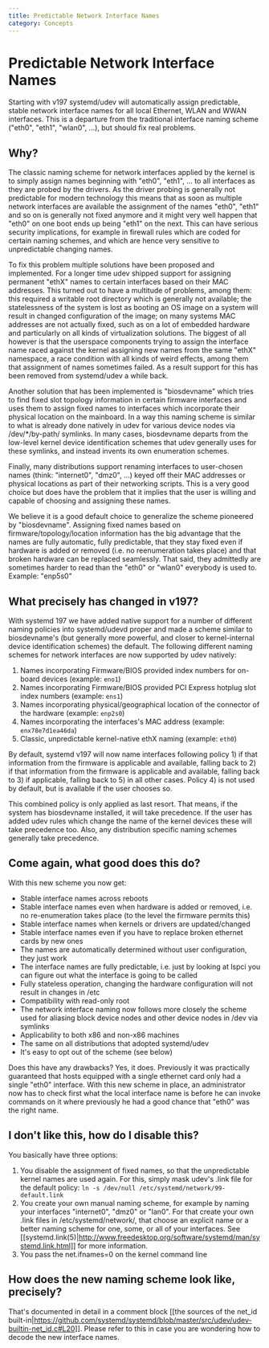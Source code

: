 ```yaml
---
title: Predictable Network Interface Names
category: Concepts
---
```


# Predictable Network Interface Names

Starting with v197 systemd/udev will automatically assign predictable, stable network interface names for all local Ethernet, WLAN and WWAN interfaces. This is a departure from the traditional interface naming scheme ("eth0", "eth1", "wlan0", ...), but should fix real problems.


## Why?

The classic naming scheme for network interfaces applied by the kernel is to simply assign names beginning with "eth0", "eth1", ... to all interfaces as they are probed by the drivers. As the driver probing is generally not predictable for modern technology this means that as soon as multiple network interfaces are available the assignment of the names "eth0", "eth1" and so on is generally not fixed anymore and it might very well happen that "eth0" on one boot ends up being "eth1" on the next. This can have serious security implications, for example in firewall rules which are coded for certain naming schemes, and which are hence very sensitive to unpredictable changing names.

To fix this problem multiple solutions have been proposed and implemented. For a longer time udev shipped support for assigning permanent "ethX" names to certain interfaces based on their MAC addresses. This turned out to have a multitude of problems, among them: this required a writable root directory which is generally not available; the statelessness of the system is lost as booting an OS image on a system will result in changed configuration of the image; on many systems MAC addresses are not actually fixed, such as on a lot of embedded hardware and particularly on all kinds of virtualization solutions.  The biggest of all however is that the userspace components trying to assign the interface name raced against the kernel assigning new names from the same "ethX" namespace, a race condition with all kinds of weird effects, among them that assignment of names sometimes failed. As a result support for this has been removed from systemd/udev a while back.

Another solution that has been implemented is "biosdevname" which tries to find fixed slot topology information in certain firmware interfaces and uses them to assign fixed names to interfaces which incorporate their physical location on the mainboard. In a way this naming scheme is similar to what is already done natively in udev for various device nodes via /dev/*/by-path/ symlinks. In many cases, biosdevname departs from the low-level kernel device identification schemes that udev generally uses for these symlinks, and instead invents its own enumeration schemes.

Finally, many distributions support renaming interfaces to user-chosen names (think: "internet0", "dmz0", ...) keyed off their MAC addresses or physical locations as part of their networking scripts. This is a very good choice but does have the problem that it implies that the user is willing and capable of choosing and assigning these names.

We believe it is a good default choice to generalize the scheme pioneered by "biosdevname". Assigning fixed names based on firmware/topology/location information has the big advantage that the names are fully automatic, fully predictable, that they stay fixed even if hardware is added or removed (i.e. no reenumeration takes place) and that broken hardware can be replaced seamlessly. That said, they admittedly are sometimes harder to read than the "eth0" or "wlan0" everybody is used to. Example: "enp5s0"


## What precisely has changed in v197?

With systemd 197 we have added native support for a number of different naming policies into systemd/udevd proper and made a scheme similar to biosdevname's (but generally more powerful, and closer to kernel-internal device identification schemes) the default. The following different naming schemes for network interfaces are now supported by udev natively:

1. Names incorporating Firmware/BIOS provided index numbers for on-board devices (example: `eno1`)
1. Names incorporating Firmware/BIOS provided PCI Express hotplug slot index numbers (example: `ens1`)
1. Names incorporating physical/geographical location of the connector of the hardware (example: `enp2s0`)
1. Names incorporating the interfaces's MAC address (example: `enx78e7d1ea46da`)
1. Classic, unpredictable kernel-native ethX naming (example: `eth0`)

By default, systemd v197 will now name interfaces following policy 1) if that information from the firmware is applicable and available, falling back to 2) if that information from the firmware is applicable and available, falling back to 3) if applicable, falling back to 5) in all other cases. Policy 4) is not used by default, but is available if the user chooses so.

This combined policy is only applied as last resort. That means, if the system has biosdevname installed, it will take precedence. If the user has added udev rules which change the name of the kernel devices these will take precedence too. Also, any distribution specific naming schemes generally take precedence.


## Come again, what good does this do?

With this new scheme you now get:

* Stable interface names across reboots
* Stable interface names even when hardware is added or removed, i.e. no re-enumeration takes place (to the level the firmware permits this)
* Stable interface names when kernels or drivers are updated/changed
* Stable interface names even if you have to replace broken ethernet cards by new ones
* The names are automatically determined without user configuration, they just work
* The interface names are fully predictable, i.e. just by looking at lspci you can figure out what the interface is going to be called
* Fully stateless operation, changing the hardware configuration will not result in changes in /etc
* Compatibility with read-only root
* The network interface naming now follows more closely the scheme used for aliasing block device nodes and other device nodes in /dev via symlinks
* Applicability to both x86 and non-x86 machines
* The same on all distributions that adopted systemd/udev
* It's easy to opt out of the scheme (see below)

Does this have any drawbacks? Yes, it does. Previously it was practically guaranteed that hosts equipped with a single ethernet card only had a single "eth0" interface. With this new scheme in place, an administrator now has to check first what the local interface name is before he can invoke commands on it where previously he had a good chance that "eth0" was the right name.


## I don't like this, how do I disable this?

You basically have three options:

1. You disable the assignment of fixed names, so that the unpredictable kernel names are used again. For this, simply mask udev's .link file for the default policy: `ln -s /dev/null /etc/systemd/network/99-default.link`
1. You create your own manual naming scheme, for example by naming your interfaces "internet0", "dmz0" or "lan0". For that create your own .link files in /etc/systemd/network/, that choose an explicit name or a better naming scheme for one, some, or all of your interfaces. See [[systemd.link(5)|http://www.freedesktop.org/software/systemd/man/systemd.link.html]] for more information.
1. You pass the net.ifnames=0 on the kernel command line

## How does the new naming scheme look like, precisely?

That's documented in detail in a comment block [[the sources of the net_id built-in|https://github.com/systemd/systemd/blob/master/src/udev/udev-builtin-net_id.c#L20]]. Please refer to this in case you are wondering how to decode the new interface names.
